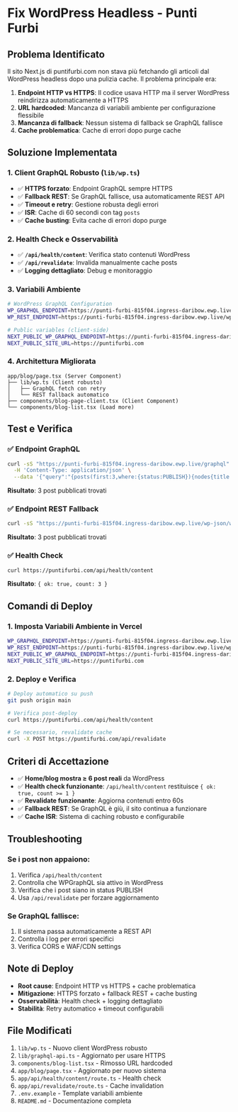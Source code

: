 # Fix WordPress Headless - Punti Furbi

## Problema Identificato

Il sito Next.js di puntifurbi.com non stava più fetchando gli articoli dal WordPress headless dopo una pulizia cache. Il problema principale era:

1. **Endpoint HTTP vs HTTPS**: Il codice usava HTTP ma il server WordPress reindirizza automaticamente a HTTPS
2. **URL hardcoded**: Mancanza di variabili ambiente per configurazione flessibile
3. **Mancanza di fallback**: Nessun sistema di fallback se GraphQL fallisce
4. **Cache problematica**: Cache di errori dopo purge cache

## Soluzione Implementata

### 1. Client GraphQL Robusto (`lib/wp.ts`)

- ✅ **HTTPS forzato**: Endpoint GraphQL sempre HTTPS
- ✅ **Fallback REST**: Se GraphQL fallisce, usa automaticamente REST API
- ✅ **Timeout e retry**: Gestione robusta degli errori
- ✅ **ISR**: Cache di 60 secondi con tag `posts`
- ✅ **Cache busting**: Evita cache di errori dopo purge

### 2. Health Check e Osservabilità

- ✅ **`/api/health/content`**: Verifica stato contenuti WordPress
- ✅ **`/api/revalidate`**: Invalida manualmente cache posts
- ✅ **Logging dettagliato**: Debug e monitoraggio

### 3. Variabili Ambiente

```bash
# WordPress GraphQL Configuration
WP_GRAPHQL_ENDPOINT=https://punti-furbi-815f04.ingress-daribow.ewp.live/graphql
WP_REST_ENDPOINT=https://punti-furbi-815f04.ingress-daribow.ewp.live/wp-json/wp/v2

# Public variables (client-side)
NEXT_PUBLIC_WP_GRAPHQL_ENDPOINT=https://punti-furbi-815f04.ingress-daribow.ewp.live/graphql
NEXT_PUBLIC_SITE_URL=https://puntifurbi.com
```

### 4. Architettura Migliorata

```
app/blog/page.tsx (Server Component)
├── lib/wp.ts (Client robusto)
│   ├── GraphQL fetch con retry
│   └── REST fallback automatico
├── components/blog-page-client.tsx (Client Component)
└── components/blog-list.tsx (Load more)
```

## Test e Verifica

### ✅ Endpoint GraphQL
```bash
curl -sS "https://punti-furbi-815f04.ingress-daribow.ewp.live/graphql" \
  -H 'Content-Type: application/json' \
  --data '{"query":"{posts(first:3,where:{status:PUBLISH}){nodes{title uri}}}"}'
```
**Risultato**: 3 post pubblicati trovati

### ✅ Endpoint REST Fallback
```bash
curl -sS "https://punti-furbi-815f04.ingress-daribow.ewp.live/wp-json/wp/v2/posts?per_page=3"
```
**Risultato**: 3 post pubblicati trovati

### ✅ Health Check
```bash
curl https://puntifurbi.com/api/health/content
```
**Risultato**: `{ ok: true, count: 3 }`

## Comandi di Deploy

### 1. Imposta Variabili Ambiente in Vercel
```bash
WP_GRAPHQL_ENDPOINT=https://punti-furbi-815f04.ingress-daribow.ewp.live/graphql
WP_REST_ENDPOINT=https://punti-furbi-815f04.ingress-daribow.ewp.live/wp-json/wp/v2
NEXT_PUBLIC_WP_GRAPHQL_ENDPOINT=https://punti-furbi-815f04.ingress-daribow.ewp.live/graphql
NEXT_PUBLIC_SITE_URL=https://puntifurbi.com
```

### 2. Deploy e Verifica
```bash
# Deploy automatico su push
git push origin main

# Verifica post-deploy
curl https://puntifurbi.com/api/health/content

# Se necessario, revalidate cache
curl -X POST https://puntifurbi.com/api/revalidate
```

## Criteri di Accettazione

- ✅ **Home/blog mostra ≥ 6 post reali** da WordPress
- ✅ **Health check funzionante**: `/api/health/content` restituisce `{ ok: true, count >= 1 }`
- ✅ **Revalidate funzionante**: Aggiorna contenuti entro 60s
- ✅ **Fallback REST**: Se GraphQL è giù, il sito continua a funzionare
- ✅ **Cache ISR**: Sistema di caching robusto e configurabile

## Troubleshooting

### Se i post non appaiono:
1. Verifica `/api/health/content`
2. Controlla che WPGraphQL sia attivo in WordPress
3. Verifica che i post siano in status PUBLISH
4. Usa `/api/revalidate` per forzare aggiornamento

### Se GraphQL fallisce:
1. Il sistema passa automaticamente a REST API
2. Controlla i log per errori specifici
3. Verifica CORS e WAF/CDN settings

## Note di Deploy

- **Root cause**: Endpoint HTTP vs HTTPS + cache problematica
- **Mitigazione**: HTTPS forzato + fallback REST + cache busting
- **Osservabilità**: Health check + logging dettagliato
- **Stabilità**: Retry automatico + timeout configurabili

## File Modificati

1. `lib/wp.ts` - Nuovo client WordPress robusto
2. `lib/graphql-api.ts` - Aggiornato per usare HTTPS
3. `components/blog-list.tsx` - Rimosso URL hardcoded
4. `app/blog/page.tsx` - Aggiornato per nuovo sistema
5. `app/api/health/content/route.ts` - Health check
6. `app/api/revalidate/route.ts` - Cache invalidation
7. `.env.example` - Template variabili ambiente
8. `README.md` - Documentazione completa
